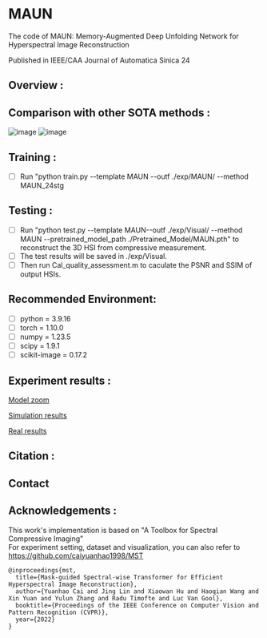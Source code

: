 # MAUN
The code of MAUN: Memory-Augmented Deep Unfolding Network for Hyperspectral Image Reconstruction

Published in IEEE/CAA Journal of Automatica Sinica 24

## Overview :<br>


## Comparison with other SOTA methods :<br>
![image](https://github.com/HuQ1an/MAUN/assets/86952915/381df459-d776-4277-8ea0-4319273b34c3)
![image](https://github.com/HuQ1an/MAUN/assets/86952915/4827666e-df9b-4552-828d-c73da91484a6)

## Training :<br>
- [ ] Run "python train.py --template MAUN --outf ./exp/MAUN/ --method MAUN_24stg 

## Testing :<br>
- [ ] Run "python test.py --template MAUN--outf ./exp/Visual/ --method MAUN --pretrained_model_path ./Pretrained_Model/MAUN.pth" to reconstruct the 3D HSI from compressive measurement.
- [ ] The test results will be saved in ./exp/Visual.
- [ ] Then run  Cal_quality_assessment.m  to caculate the PSNR and SSIM of output HSIs.

## Recommended Environment:<br>

 - [ ] python = 3.9.16
 - [ ] torch = 1.10.0
 - [ ] numpy = 1.23.5
 - [ ] scipy = 1.9.1
 - [ ] scikit-image = 0.17.2

## Experiment results :<br>
 [Model zoom](https://pan.baidu.com/s/1911G9IRRKDIYXYgDs2Ey2g?pwd=3kch)
 
 [Simulation results](https://pan.baidu.com/s/13PCmWgXiWHiH8wVgHOYa4A?pwd=kp5t)
 
 [Real results](https://pan.baidu.com/s/1mApjGHPJcR4hsgVE9gcbNg?pwd=th9g)

## Citation :<br>

## Contact

## Acknowledgements :<br>
This work's implementation is based on "A Toolbox for Spectral Compressive Imaging"  
For experiment setting, dataset and visualization, you can also refer to https://github.com/caiyuanhao1998/MST
```
@inproceedings{mst,
  title={Mask-guided Spectral-wise Transformer for Efficient Hyperspectral Image Reconstruction},
  author={Yuanhao Cai and Jing Lin and Xiaowan Hu and Haoqian Wang and Xin Yuan and Yulun Zhang and Radu Timofte and Luc Van Gool},
  booktitle={Proceedings of the IEEE Conference on Computer Vision and Pattern Recognition (CVPR)},
  year={2022}
}
```
